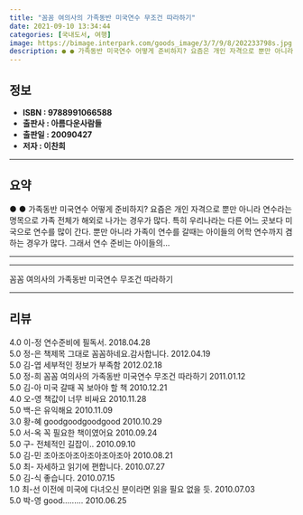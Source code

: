 ```yaml
---
title: "꼼꼼 여의사의 가족동반 미국연수 무조건 따라하기"
date: 2021-09-10 13:34:44
categories: [국내도서, 여행]
image: https://bimage.interpark.com/goods_image/3/7/9/8/202233798s.jpg
description: ● ● 가족동반 미국연수 어떻게 준비하지? 요즘은 개인 자격으로 뿐만 아니라 연수라는 명목으로 가족 전체가 해외로 나가는 경우가 많다. 특히 우리나라는 다른 어느 곳보다 미국으로 연수를 많이 간다. 뿐만 아니라 가족이 연수를 갈때는 아이들의 어학 연수까지 겸하는 경우가 많다. 그래서
---
```


## **정보**

- **ISBN : 9788991066588**
- **출판사 : 아름다운사람들**
- **출판일 : 20090427**
- **저자 : 이찬희**

------



## **요약**

●  ●  가족동반 미국연수 어떻게 준비하지? 요즘은 개인 자격으로 뿐만 아니라 연수라는 명목으로 가족 전체가 해외로 나가는 경우가 많다. 특히 우리나라는 다른 어느 곳보다 미국으로 연수를 많이 간다. 뿐만 아니라 가족이 연수를 갈때는 아이들의 어학 연수까지 겸하는 경우가 많다. 그래서 연수 준비는 아이들의... 

------



------


꼼꼼 여의사의 가족동반 미국연수 무조건 따라하기 

------


## **리뷰** 

4.0 이-정 연수준비에 필독서. 2018.04.28 <br/>5.0 정-은 책제목 그대로 꼼꼼하네요.감사합니다. 2012.04.19 <br/>5.0 김-엽 세부적인 정보가 부족함 2012.02.18 <br/>5.0 정-희 꼼꼼 여의사의 가족동반 미국연수 무조건 따라하기 2011.01.12 <br/>5.0 김-아 미국 갈때 꼭 보아야 할 책 2010.12.21 <br/>4.0 오-영 책값이 너무 비싸요 2010.11.28 <br/>5.0 백-은 유익해요 2010.11.09 <br/>3.0 황-혜 goodgoodgoodgood 2010.10.29 <br/>5.0 서-옥 꼭 필요한 책이였어요 2010.09.24 <br/>5.0 구- 전체적인 길잡이.. 2010.09.10 <br/>5.0 김-민 조아조아조아조아조아조아 2010.08.21 <br/>5.0 최- 자세하고 읽기에 편합니다. 2010.07.27 <br/>5.0 김-식 좋습니다. 2010.07.15 <br/>1.0 최-선 이전에 미국에 다녀오신 분이라면 읽을 필요 없을 듯. 2010.07.03 <br/>5.0 박-영 good......... 2010.06.25 <br/>
